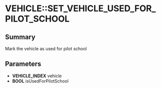 # VEHICLE::SET_VEHICLE_USED_FOR_PILOT_SCHOOL

## Summary
Mark the vehicle as used for pilot school

## Parameters
* **VEHICLE_INDEX** vehicle
* **BOOL** isUsedForPilotSchool